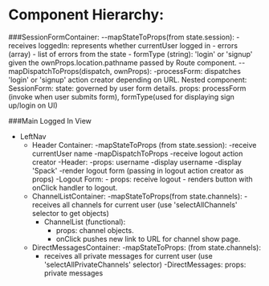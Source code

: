 Component Hierarchy:
====================
###SessionFormContainer: 
  --mapStateToProps(from state.session):
    - receives loggedIn: represents whether currentUser logged in
    - errors (array) - list of errors from the state
    - formType (string): 'login' or 'signup' given the ownProps.location.pathname passed by Route component.
  --mapDispatchToProps(dispatch, ownProps):
    -processForm: dispatches 'login' or 'signup' action creator depending on URL.
  Nested component:
    SessionForm:
      state: governed by user form details.
      props: processForm (invoke when user submits form), formType(used for displaying sign up/login on UI)


###Main Logged In View
 + LeftNav
    - Header Container:
      -mapStateToProps (from state.session):
       -receive currentUser name 
      -mapDispatchToProps
        -receive logout action creator 
      -Header:
        -props: username
        -display username 
        -display 'Spack'
        -render logout form (passing in logout action creator as props) 
        -Logout Form: 
          - props: receive logout 
          - renders button with onClick handler to logout.
    - ChannelListContainer:
      -mapStateToProps(from state.channels):
        -receives all channels for current user (use 'selectAllChannels' selector to get objects)
      - ChannelList (functional):
        - props: channel objects.
        - onClick pushes new link to URL for channel show page.  
    - DirectMessagesContainer:
      -mapStateToProps: (from state.channels):
        - receives all private messages for current user (use 'selectAllPrivateChannels' selector)
      -DirectMessages:
        props: private messages 
      
        

